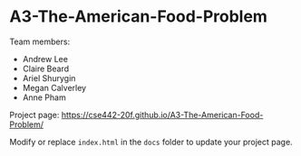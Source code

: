 
# A3-The-American-Food-Problem
Team members:  
* Andrew Lee  
* Claire Beard  
* Ariel Shurygin  
* Megan Calverley  
* Anne Pham

Project page: https://cse442-20f.github.io/A3-The-American-Food-Problem/  

Modify or replace `index.html` in the `docs` folder to update your project page.
